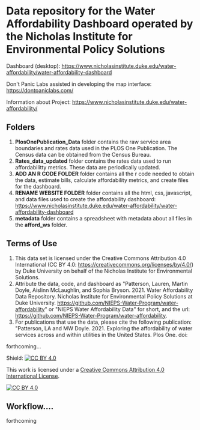 # Data repository for the Water Affordability Dashboard operated by the Nicholas Institute for Environmental Policy Solutions

Dashboard (desktop): https://www.nicholasinstitute.duke.edu/water-affordability/water-affordability-dashboard

Don't Panic Labs assisted in developing the map interface: https://dontpaniclabs.com/

Information about Project: https://www.nicholasinstitute.duke.edu/water-affordability/

## Folders

1. **PlosOnePublication_Data** folder contains the raw service area boundaries and rates data used in the PLOS One Publication. The Census data can be obtained from the Census Bureau.
2. **Rates_data_updated** folder contains the rates data used to run affordabilitty metrics. These data are periodically updated.
3. **ADD AN R CODE FOLDER** folder contains all the r code needed to obtain the data, estimate bills, calculate affordability metrics, and create files for the dashboard.
4. **RENAME WEBSITE FOLDER** folder contains all the html, css, javascript, and data files used to create the affordability dashboard: https://www.nicholasinstitute.duke.edu/water-affordability/water-affordability-dashboard
5. **metadata** folder contains a spreadsheet with metadata about all files in the **afford_ws** folder.

## Terms of Use
1. This data set is licensed under the Creative Commons Attribution 4.0 International (CC BY 4.0: https://creativecommons.org/licenses/by/4.0/) by Duke University on behalf of the Nicholas Institute for Environmental Solutions.
2. Attribute the data, code, and dashboard as "Patterson, Lauren, Martin Doyle, Aislinn McLaughlin, and Sophia Bryson. 2021. Water Affordability Data Repository. Nicholas Institute for Environmental Policy Solutions at Duke University. https://github.com/NIEPS-Water-Program/water-affordability" or "NIEPS Water Affordability Data" for short, and the url: https://github.com/NIEPS-Water-Program/water-affordability.
3. For publications that use the data, please cite the following publication: "Patterson, LA and MW Doyle. 2021. Exploring the affordability of water services across and within utilities in the United States. Plos One. doi: 

forthcoming...

Shield: [![CC BY 4.0][cc-by-shield]][cc-by]

This work is licensed under a
[Creative Commons Attribution 4.0 International License][cc-by].

[![CC BY 4.0][cc-by-image]][cc-by]

[cc-by]: http://creativecommons.org/licenses/by/4.0/
[cc-by-image]: https://i.creativecommons.org/l/by/4.0/88x31.png
[cc-by-shield]: https://img.shields.io/badge/License-CC%20BY%204.0-lightgrey.svg


## Workflow....
forthcoming
